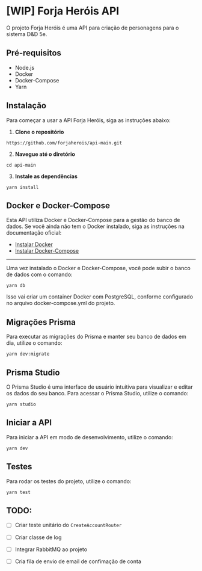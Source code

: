 

# [WIP] Forja Heróis API

O projeto Forja Heróis é uma API para criação de personagens para o sistema D&D 5e.

## Pré-requisitos

- Node.js
- Docker
- Docker-Compose
- Yarn

## Instalação

Para começar a usar a API Forja Heróis, siga as instruções abaixo:

1. **Clone o repositório**
```
https://github.com/forjaherois/api-main.git
```

2. **Navegue até o diretório**
```
cd api-main
```

3. **Instale as dependências**
```
yarn install
```

## Docker e Docker-Compose

Esta API utiliza Docker e Docker-Compose para a gestão do banco de dados. Se você ainda não tem o Docker instalado, siga as instruções na documentação oficial:

- [Instalar Docker](https://docs.docker.com/get-docker/)
- [Instalar Docker-Compose](https://docs.docker.com/compose/install/)


---
Uma vez instalado o Docker e Docker-Compose, você pode subir o banco de dados com o comando:
```
yarn db
```

Isso vai criar um container Docker com PostgreSQL, conforme configurado no arquivo docker-compose.yml do projeto.

## Migrações Prisma

Para executar as migrações do Prisma e manter seu banco de dados em dia, utilize o comando:
```
yarn dev:migrate
```

## Prisma Studio

O Prisma Studio é uma interface de usuário intuitiva para visualizar e editar os dados do seu banco. Para acessar o Prisma Studio, utilize o comando:
```
yarn studio
```

## Iniciar a API

Para iniciar a API em modo de desenvolvimento, utilize o comando:
```
yarn dev
```

## Testes

Para rodar os testes do projeto, utilize o comando:
```
yarn test
```

## TODO:
- [ ] Criar teste unitário do `CreateAccountRouter`
- [ ] Criar classe de log
- [ ] Integrar RabbitMQ ao projeto
- [ ] Cria fila de envio de email de confimação de conta



